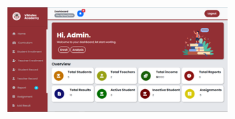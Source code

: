 <img src="https://github.com/Alex-diamond-code/viktolex-Academy-school-website/blob/main/Screenshot%202024-10-10%20094038.png">

